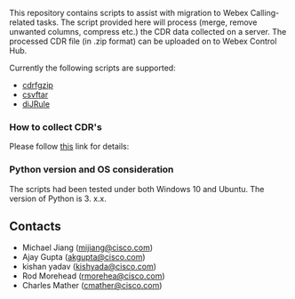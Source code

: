 This repository contains scripts to assist with migration to Webex Calling-related tasks.
The script provided here will process (merge, remove unwanted columns, compress etc.) the CDR data collected on a server. The processed CDR file (in .zip format) can be uploaded on to Webex Control Hub.

Currently the following scripts are supported:

- [cdrfgzip](cdrfgzip/README.md)
- [csvftar](csvftar/README.md)
- [diJRule](diJRule/README.md)

### How to collect CDR's
Please follow [this](https://www.cisco.com/c/en/us/td/docs/voice_ip_comm/cucm/service/12_5_1/Car/cucm_b_cdr-analysis-reporting-admin-guide-1251/cucm_b_cdr-analysis-reporting-admin-guide-1251_chapter_010.html#CUCM_RF_C60605F7_00) link for details: 

### Python version and OS consideration
The scripts had been tested under both Windows 10 and Ubuntu.
The version of Python is 3. x.x.

## Contacts
* Michael Jiang (mijiang@cisco.com)
* Ajay Gupta (akgupta@cisco.com)
* kishan yadav (kishyada@cisco.com)
* Rod Morehead (rmorehea@cisco.com)
* Charles Mather (cmather@cisco.com)